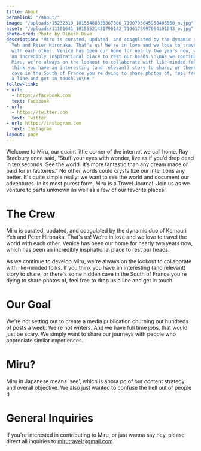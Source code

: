 ```yaml
---
title: About
permalink: "/about/"
image: "/uploads/15232319_10155488030867306_7190793645958405850_n.jpg"
asset: "/uploads/11101641_10155521431790142_7106176997064101043_o.jpg"
photo-cred: Photo by Dinesh Dave
description: "Miru is curated, updated, and coagulated by the dynamic duo of Kamauri
  Yeh and Peter Hironaka. That's us! We're in love and we love to travel the world
  with each other. Venice has been our home for nearly two years now, which has been
  an incredibly inspirational place to rest our heads.\n\nAs we continue to develop
  Miru, we're always on the lookout to collaborate with like-minded folks. If you
  think you have an interesting (and relevant) story to share, or there's some hidden
  cave in the South of France you're dying to share photos of, feel free to drop us
  a line and get in touch.\n\n# "
follow-link:
- url:
  - https://facebook.com
  text: Facebook
- url:
  - https://twitter.com
  text: Twitter
- url: https://instagram.com
  text: Instagram
layout: page
---
```


Welcome to Miru, our quaint little corner of the internet we call home. Ray Bradbury once said, “Stuff your eyes with wonder, live as if you’d drop dead in ten seconds. See the world. It’s more fantastic than any dream made or paid for in factories.” No other words could crystallize our intentions any better. It's quite simple really: we want to see the world and document our adventures. In its most purest form, Miru is a Travel Journal. Join us as we venture to parts unknown as well as a few of our favorite places!

# The Crew

Miru is curated, updated, and coagulated by the dynamic duo of Kamauri Yeh and Peter Hironaka. That's us! We're in love and we love to travel the world with each other. Venice has been our home for nearly two years now, which has been an incredibly inspirational place to rest our heads.

As we continue to develop Miru, we're always on the lookout to collaborate with like-minded folks. If you think you have an interesting (and relevant) story to share, or there's some hidden cave in the South of France you're dying to share photos of, feel free to drop us a line and get in touch.

# Our Goal

We're not setting out to create a media publication churning out hundreds of posts a week. We're not writers. And we have full time jobs, that would just be scary. We simply want to share our journeys with people who appreciate similar experiences.

# Miru?

Miru in Japanese means 'see', which is appra po of our content strategy and overall objective. We also just wanted to confuse the hell out of people :)

# General Inquiries

If you're interested in contributing to Miru, or just wanna say hey, please direct all inquiries to [mirutravel@gmail.com](mailto:mirutravel@gmail.com).